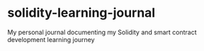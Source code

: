 # solidity-learning-journal
My personal journal documenting my Solidity and smart contract development learning journey
